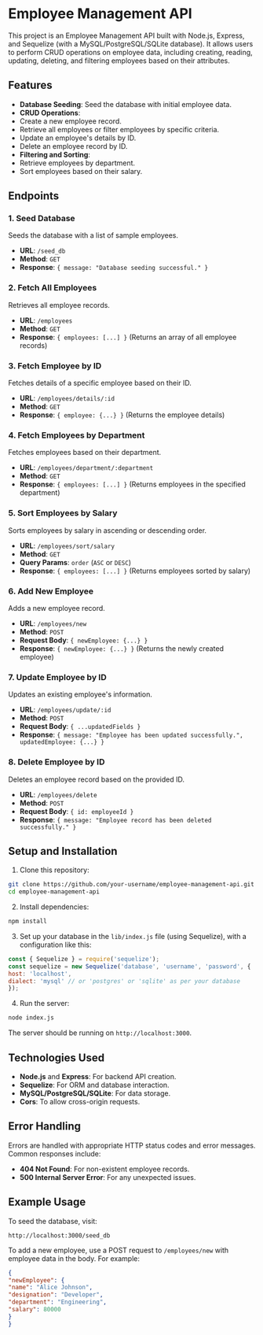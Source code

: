 # Employee Management API

This project is an Employee Management API built with Node.js, Express, and Sequelize (with a MySQL/PostgreSQL/SQLite database). It allows users to perform CRUD operations on employee data, including creating, reading, updating, deleting, and filtering employees based on their attributes.

## Features

- **Database Seeding**: Seed the database with initial employee data.
- **CRUD Operations**:
- Create a new employee record.
- Retrieve all employees or filter employees by specific criteria.
- Update an employee's details by ID.
- Delete an employee record by ID.
- **Filtering and Sorting**:
- Retrieve employees by department.
- Sort employees based on their salary.

## Endpoints

### 1. Seed Database

Seeds the database with a list of sample employees.

- **URL**: `/seed_db`
- **Method**: `GET`
- **Response**: `{ message: "Database seeding successful." }`

### 2. Fetch All Employees

Retrieves all employee records.

- **URL**: `/employees`
- **Method**: `GET`
- **Response**: `{ employees: [...] }` (Returns an array of all employee records)

### 3. Fetch Employee by ID

Fetches details of a specific employee based on their ID.

- **URL**: `/employees/details/:id`
- **Method**: `GET`
- **Response**: `{ employee: {...} }` (Returns the employee details)

### 4. Fetch Employees by Department

Fetches employees based on their department.

- **URL**: `/employees/department/:department`
- **Method**: `GET`
- **Response**: `{ employees: [...] }` (Returns employees in the specified department)

### 5. Sort Employees by Salary

Sorts employees by salary in ascending or descending order.

- **URL**: `/employees/sort/salary`
- **Method**: `GET`
- **Query Params**: `order` (`ASC` or `DESC`)
- **Response**: `{ employees: [...] }` (Returns employees sorted by salary)

### 6. Add New Employee

Adds a new employee record.

- **URL**: `/employees/new`
- **Method**: `POST`
- **Request Body**: `{ newEmployee: {...} }`
- **Response**: `{ newEmployee: {...} }` (Returns the newly created employee)

### 7. Update Employee by ID

Updates an existing employee's information.

- **URL**: `/employees/update/:id`
- **Method**: `POST`
- **Request Body**: `{ ...updatedFields }`
- **Response**: `{ message: "Employee has been updated successfully.", updatedEmployee: {...} }`

### 8. Delete Employee by ID

Deletes an employee record based on the provided ID.

- **URL**: `/employees/delete`
- **Method**: `POST`
- **Request Body**: `{ id: employeeId }`
- **Response**: `{ message: "Employee record has been deleted successfully." }`

## Setup and Installation

1. Clone this repository:

```bash
git clone https://github.com/your-username/employee-management-api.git
cd employee-management-api
```

2. Install dependencies:

```bash
npm install
```

3. Set up your database in the `lib/index.js` file (using Sequelize), with a configuration like this:

```javascript
const { Sequelize } = require('sequelize');
const sequelize = new Sequelize('database', 'username', 'password', {
host: 'localhost',
dialect: 'mysql' // or 'postgres' or 'sqlite' as per your database
});
```

4. Run the server:

```bash
node index.js
```

The server should be running on `http://localhost:3000`.

## Technologies Used

- **Node.js** and **Express**: For backend API creation.
- **Sequelize**: For ORM and database interaction.
- **MySQL/PostgreSQL/SQLite**: For data storage.
- **Cors**: To allow cross-origin requests.

## Error Handling

Errors are handled with appropriate HTTP status codes and error messages. Common responses include:

- **404 Not Found**: For non-existent employee records.
- **500 Internal Server Error**: For any unexpected issues.

## Example Usage

To seed the database, visit:

```
http://localhost:3000/seed_db
```

To add a new employee, use a POST request to `/employees/new` with employee data in the body. For example:

```json
{
"newEmployee": {
"name": "Alice Johnson",
"designation": "Developer",
"department": "Engineering",
"salary": 80000
}
}
```
